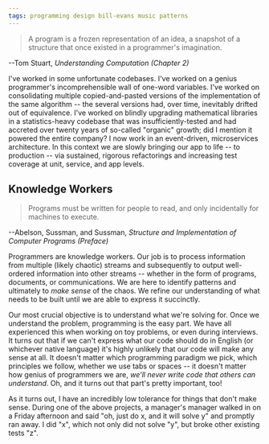 ```yaml
---
tags: programming design bill-evans music patterns
---
```


> A program is a frozen representation of an idea, a snapshot of a structure that once existed in a programmer's imagination.

--Tom Stuart, _Understanding Computation (Chapter 2)_

I've worked in some unfortunate codebases. I've worked on a genius programmer's incomprehensible wall of one-word variables. I've worked on consolidating multiple copied-and-pasted versions of the implementation of the same algorithm -- the several versions had, over time, inevitably drifted out of equivalence. I've worked on blindly upgrading mathematical libraries in a statistics-heavy codebase that was insufficiently-tested and had accreted over twenty years of so-called "organic" growth; did I mention it powered the entire company? I now work in an event-driven, microservices architecture. In this context we are slowly bringing our app to life -- to production -- via sustained, rigorous refactorings and increasing test coverage at unit, service, and app levels.

## Knowledge Workers

> Programs must be written for people to read, and only incidentally for machines to execute.

--Abelson, Sussman, and Sussman, _Structure and Implementation of Computer Programs (Preface)_

Programmers are knowledge workers. Our job is to process information from multiple (likely chaotic) streams and subsequently to output well-ordered information into other streams -- whether in the form of programs, documents, or communications. We are here to identify patterns and ultimately to _make sense_ of the chaos. We refine our understanding of what needs to be built until we are able to express it succinctly. 

Our most crucial objective is to understand what we're solving for. Once we understand the problem, programming is the easy part. We have all experienced this when working on toy problems, or even during interviews.  It turns out that if we can't express what our code should do in English (or whichever native language) it's highly unlikely that our code will make any sense at all. It doesn't matter which programming paradigm we pick, which principles we follow, whether we use tabs or spaces -- it doesn't matter how genius of programmers we are, _we'll never write code that others can understand_. Oh, and it turns out that part's pretty important, too! 

As it turns out, I have an incredibly low tolerance for things that don't make sense. During one of the above projects, a manager's manager walked in on a Friday afternoon and said "oh, just do x, and it will solve y" and promptly ran away. I did "x", which not only did not solve "y", but broke other existing tests "z".
